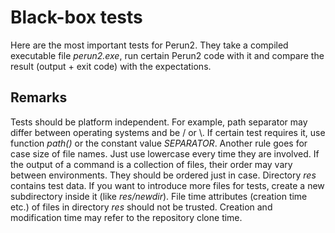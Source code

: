# Black-box tests

Here are the most important tests for Perun2.
They take a compiled executable file *perun2.exe*, run certain Perun2 code with it and compare the result (output + exit code) with the expectations.

## Remarks

Tests should be platform independent. For example, path separator may differ between operating systems and be / or \\.
If certain test requires it, use function *path()* or the constant value *SEPARATOR*.
Another rule goes for case size of file names. Just use lowercase every time they are involved.
If the output of a command is a collection of files, their order may vary between environments.
They should be ordered just in case.
Directory *res* contains test data.
If you want to introduce more files for tests, create a new subdirectory inside it (like *res/newdir*).
File time attributes (creation time etc.) of files in directory *res* should not be trusted.
Creation and modification time may refer to the repository clone time.
